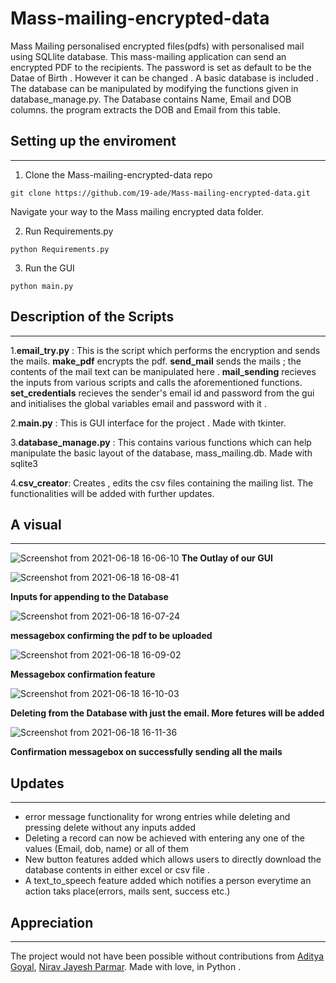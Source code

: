 # Mass-mailing-encrypted-data
Mass Mailing personalised encrypted files(pdfs) with personalised mail using SQLlite database. This mass-mailing application can send an encrypted PDF to the recipients. The password is set as default to be the Datae of Birth . However it can be changed . A basic database is included . The database can be manipulated by modifying the functions given in database_manage.py. The Database contains Name, Email and DOB columns. the program extracts the DOB and Email from this table. 

## Setting up the enviroment
------------------------------------------------------------------------

1. Clone the Mass-mailing-encrypted-data repo

```
git clone https://github.com/19-ade/Mass-mailing-encrypted-data.git
```
Navigate your way to the Mass mailing encrypted data folder. 

2. Run Requirements.py

```
python Requirements.py
```

3. Run the GUI 

```
python main.py
```

## Description of the Scripts
-----------------------------------------------------------------------

1.**email_try.py** : This is the script which performs the encryption and sends the mails. **make_pdf** encrypts the pdf. **send_mail** sends the mails ; the contents of the mail text can be manipulated here . **mail_sending** recieves the inputs from various scripts and calls the aforementioned functions. **set_credentials** recieves the sender's email id and password from the gui and initialises the global variables email and password with it .

2.**main.py** : This is GUI interface for the project . Made with tkinter. 

3.**database_manage.py** : This contains various functions which can help manipulate the basic layout of the database, mass_mailing.db. Made with sqlite3

4.**csv_creator**: Creates , edits the csv files containing the mailing list. The functionalities will be added with further updates. 


## A visual 
-------------------------------------------------------------------------


![Screenshot from 2021-06-18 16-06-10](https://user-images.githubusercontent.com/64825911/122551877-31205e80-d053-11eb-8651-06ec8c83d977.png)
                                                         **The Outlay of our GUI**

![Screenshot from 2021-06-18 16-08-41](https://user-images.githubusercontent.com/64825911/122552095-7d6b9e80-d053-11eb-806f-5b9c1a1b1cef.png)

**Inputs for appending to the Database**

![Screenshot from 2021-06-18 16-07-24](https://user-images.githubusercontent.com/64825911/122552043-6cbb2880-d053-11eb-8007-83ace008b4de.png)

**messagebox confirming the pdf to be uploaded**

![Screenshot from 2021-06-18 16-09-02](https://user-images.githubusercontent.com/64825911/122552207-a1c77b00-d053-11eb-8b6a-d0a15726abcc.png)

**Messagebox confirmation feature**

![Screenshot from 2021-06-18 16-10-03](https://user-images.githubusercontent.com/64825911/122552242-ae4bd380-d053-11eb-9197-e5169634cf0d.png)

**Deleting from the Database with just the email. More fetures will be added**

![Screenshot from 2021-06-18 16-11-36](https://user-images.githubusercontent.com/64825911/122552315-c7ed1b00-d053-11eb-9188-454f788bd75e.png)

**Confirmation messagebox on successfully sending all the mails**



## Updates
---------------------------------------------------------------------------
- error message functionality for wrong entries while deleting and pressing delete without any inputs added
- Deleting a record can now be achieved with entering any one of the values (Email, dob, name) or all of them 
- New button features added which allows users to directly download the database contents in either excel or csv file .
- A text_to_speech feature added which notifies a person everytime an action taks place(errors, mails sent, success etc.)




## Appreciation
---------------------------------------------------------------------------

The project would not have been possible without contributions from [Aditya Goyal](https://github.com/adigo12), [Nirav Jayesh Parmar](https://github.com/Nirav0702). Made with love,  in Python .
